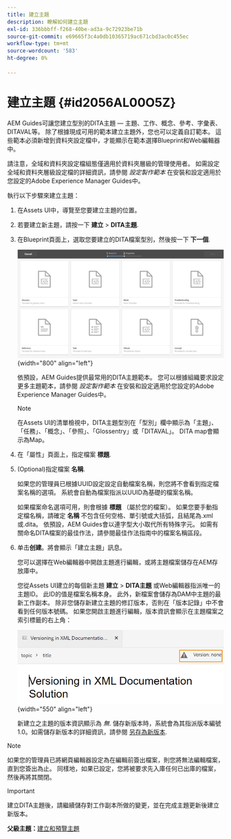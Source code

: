 ```yaml
---
title: 建立主題
description: 瞭解如何建立主題
exl-id: 336bbbff-f268-40be-ad3a-9c72923be71b
source-git-commit: e69665f3c4a0db10365719ac671cbd3ac0c455ec
workflow-type: tm+mt
source-wordcount: '583'
ht-degree: 0%

---
```


# 建立主題 {#id2056AL00O5Z}

AEM Guides可讓您建立型別的DITA主題 — 主題、工作、概念、參考、字彙表、DITAVAL等。 除了根據現成可用的範本建立主題外，您也可以定義自訂範本。 這些範本必須新增到資料夾設定檔中，才能顯示在範本選擇Blueprint和Web編輯器中。

請注意，全域和資料夾設定檔組態僅適用於資料夾層級的管理使用者。 如需設定全域和資料夾層級設定檔的詳細資訊，請參閱 *設定製作範本* 在安裝和設定適用於您設定的Adobe Experience Manager Guides中。

執行以下步驟來建立主題：

1. 在Assets UI中，導覽至您要建立主題的位置。

1. 若要建立新主題，請按一下 **建立** \> **DITA主題**.

1. 在Blueprint頁面上，選取您要建立的DITA檔案型別，然後按一下 **下一個**.

   ![](images/create_dita_topic.png){width="800" align="left"}

   依預設，AEM Guides提供最常用的DITA主題範本。 您可以根據組織要求設定更多主題範本，請參閱 *設定製作範本* 在安裝和設定適用於您設定的Adobe Experience Manager Guides中。

   >[!NOTE]
   >
   > 在Assets UI的清單檢視中，DITA主題型別在「型別」欄中顯示為「主題」、「任務」、「概念」、「參照」、「Glossentry」或「DITAVAL」。 DITA map會顯示為Map。

1. 在「屬性」頁面上，指定檔案 **標題**.

1. \(Optional\)指定檔案 **名稱**.

   如果您的管理員已根據UUID設定設定自動檔案名稱，則您將不會看到指定檔案名稱的選項。 系統會自動為檔案指派以UUID為基礎的檔案名稱。

   如果檔案命名選項可用，則會根據 **標題** （屬於您的檔案）。 如果您要手動指定檔名稱，請確定 **名稱** 不包含任何空格、單引號或大括弧，且結尾為.xml或.dita。 依預設，AEM Guides會以連字型大小取代所有特殊字元。 如需有關命名DITA檔案的最佳作法，請參閱最佳作法指南中的檔案名稱區段。

1. 单击&#x200B;**创建**。將會顯示「建立主題」訊息。

   您可以選擇在Web編輯器中開啟主題進行編輯，或將主題檔案儲存在AEM存放庫中。

   您從Assets UI建立的每個新主題 **建立** \> **DITA主題** 或Web編輯器指派唯一的主題ID。 此ID的值是檔案名稱本身。 此外，新檔案會儲存為DAM中主題的最新工作副本。 除非您儲存新建立主題的修訂版本，否則在「版本記錄」中不會看到任何版本號碼。 如果您開啟主題進行編輯，版本資訊會顯示在主題檔案之索引標籤的右上角：

   ![](images/topic-version-none_cs.png){width="550" align="left"}

   新建立之主題的版本資訊顯示為 *無*. 儲存新版本時，系統會為其指派版本編號1.0。如需儲存新版本的詳細資訊，請參閱 [另存為新版本](web-editor-features.md#save-as-new-version-id209ME400GXA).


>[!NOTE]
>
> 如果您的管理員已將網頁編輯器設定為在編輯前簽出檔案，則您將無法編輯檔案，直到您簽出為止。 同樣地，如果已設定，您將被要求先入庫任何已出庫的檔案，然後再將其關閉。

>[!IMPORTANT]
>
> 建立DITA主題後，請繼續儲存對工作副本所做的變更，並在完成主題更新後建立新版本。

**父級主題：**[&#x200B;建立和預覽主題](create-preview-topics.md)
